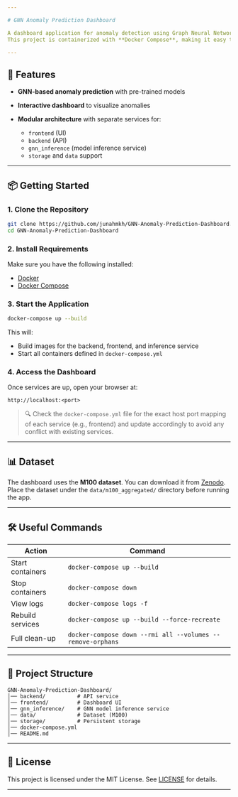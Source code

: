 ```yaml
---

# GNN Anomaly Prediction Dashboard

A dashboard application for anomaly detection using Graph Neural Networks (GNNs).
This project is containerized with **Docker Compose**, making it easy to run locally or deploy.

---
```


## 🚀 Features

* **GNN-based anomaly prediction** with pre-trained models
* **Interactive dashboard** to visualize anomalies
* **Modular architecture** with separate services for:

  * `frontend` (UI)
  * `backend` (API)
  * `gnn_inference` (model inference service)
  * `storage` and `data` support

---

## 📦 Getting Started

### 1. Clone the Repository

```bash
git clone https://github.com/junahmkh/GNN-Anomaly-Prediction-Dashboard.git
cd GNN-Anomaly-Prediction-Dashboard
```

### 2. Install Requirements

Make sure you have the following installed:

* [Docker](https://docs.docker.com/get-docker/)
* [Docker Compose](https://docs.docker.com/compose/)

### 3. Start the Application

```bash
docker-compose up --build
```

This will:

* Build images for the backend, frontend, and inference service
* Start all containers defined in `docker-compose.yml`

### 4. Access the Dashboard

Once services are up, open your browser at:

```
http://localhost:<port>
```

> 🔍 Check the `docker-compose.yml` file for the exact host port mapping of each service (e.g., frontend) and update accordingly to avoid any conflict with existing services.

---

## 📊 Dataset

The dashboard uses the **M100 dataset**.
You can download it from [Zenodo](https://zenodo.org/records/7541722).
Place the dataset under the `data/m100_aggregated/` directory before running the app.

---

## 🛠️ Useful Commands

| Action           | Command                                                    |
| ---------------- | ---------------------------------------------------------- |
| Start containers | `docker-compose up --build`                                |
| Stop containers  | `docker-compose down`                                      |
| View logs        | `docker-compose logs -f`                                   |
| Rebuild services | `docker-compose up --build --force-recreate`               |
| Full clean-up    | `docker-compose down --rmi all --volumes --remove-orphans` |

---

## 📂 Project Structure

```
GNN-Anomaly-Prediction-Dashboard/
│── backend/          # API service
│── frontend/         # Dashboard UI
│── gnn_inference/    # GNN model inference service
│── data/             # Dataset (M100)
│── storage/          # Persistent storage
│── docker-compose.yml
│── README.md
```

---

## 📜 License

This project is licensed under the MIT License.
See [LICENSE](LICENSE) for details.

---
